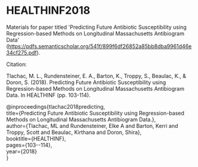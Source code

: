 # HEALTHINF2018
Materials for paper titled 'Predicting Future Antibiotic Susceptibility using Regression-based Methods on Longitudinal Massachusetts Antibiogram Data' (https://pdfs.semanticscholar.org/541f/899f6df26852a85bb8dba9961d46e34cf275.pdf).  

Citation:

Tlachac, M. L., Rundensteiner, E. A., Barton, K., Troppy, S., Beaulac, K., & Doron, S. (2018). Predicting Future Antibiotic Susceptibility using Regression-based Methods on Longitudinal Massachusetts Antibiogram Data. In HEALTHINF (pp. 103-114).

@inproceedings{tlachac2018predicting, <br />
  title={Predicting Future Antibiotic Susceptibility using Regression-based Methods on Longitudinal Massachusetts Antibiogram Data.}, <br />
  author={Tlachac, ML and Rundensteiner, Elke A and Barton, Kerri and Troppy, Scott and Beaulac, Kirthana and Doron, Shira}, <br />
  booktitle={HEALTHINF}, <br />
  pages={103--114}, <br />
  year={2018} <br />
}
